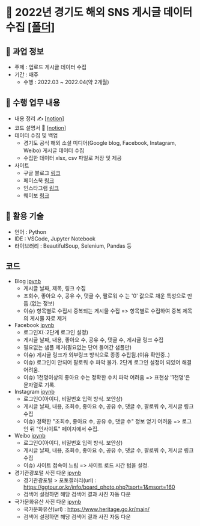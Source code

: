 # 💾 2022년 경기도 해외 SNS 게시글 데이터 수집  [[폴더]](https://github.com/kbjung/Wantreez/tree/main/Crawling/gyeonggido)

## 📃 과업 정보
+ 주제 : 업로드 게시글 데이터 수집
+ 기간 : 매주
  - 수행 : 2022.03 ~ 2022.04(약 2개월)
  
## 📌 수행 업무 내용
+ 내용 정리 ✍ [[notion]](https://www.notion.so/SNS-da3d2d48a900455bbd0270df0b338b41)
+ 코드 설명서 📃 [[notion]](https://www.notion.so/5f7b9484d2b14e54b0e4111e6a047ffd)
+ 데이터 수집 및 백업
  - 경기도 공식 해외 소셜 미디어(Google blog, Facebook, Instagram, Weibo) 게시글 데이터 수집
  - 수집한 데이터 xlsx, csv 파일로 저장 및 제공
+ 사이트
  - 구글 블로그 [링크](https://www.gyeonggido-korea.com/)
  - 페이스북 [링크](https://www.facebook.com/GyeonggiKorea.en)
  - 인스타그램 [링크](https://www.instagram.com/gyeonggi_korea/)
  - 웨이보 [링크](https://weibo.com/p/1001066011831795/home?from=page_100106&mod=TAB#place)

## 🔧 활용 기술
- 언어 : Python
- IDE : VSCode, Jupyter Notebook
- 라이브러리 : BeautifulSoup, Selenium, Pandas 등

## 코드
+ Blog [ipynb](https://github.com/kbjung/Wantreez/blob/main/Crawling/gyeonggido/blog_crawling.ipynb)
  - 게시글 날짜, 제목, 링크 수집
  - 조회수, 좋아요 수, 공유 수, 댓글 수, 팔로워 수 는 '0' 값으로 채운 특성으로 만듬.(없는 정보)
  - 이슈) 항목별로 수집시 중복되는 게시물 수집 => 항목별로 수집하여 중복 제목의 게시물 자료 제거
+ Facebook [ipynb](https://github.com/kbjung/Wantreez/blob/main/Crawling/gyeonggido/facebook_crawling.ipynb)
  - 로그인X(⁖2단계 로그인 설정)
  - 게시글 날짜, 내용, 좋아요 수, 공유 수, 댓글 수, 게시글 링크 수집
  - 필요없는 샘플 제거(필요없는 단어 들어간 샘플만)
  - 이슈) 게시글 링크가 외부링크 방식으로 종종 수집됨.(이유 확인중..)
  - 이슈) 로그인이 안되어 팔로워 수 파악 불가. 2단계 로그인 설정이 되있어 해결 어려움.
  - 이슈) 1천명이상의 좋아요 수는 정확한 수치 파악 어려움 => 표현상 '1천명'은 문자열로 기록.
+ Instagram [ipynb](https://github.com/kbjung/Wantreez/blob/main/Crawling/gyeonggido/insta_crawling.ipynb)
  - 로그인O(아이디, 비밀번호 입력 방식. 보안상)
  - 게시글 날짜, 내용, 조회수, 좋아요 수, 공유 수, 댓글 수, 팔로워 수, 게시글 링크 수집
  - 이슈) 정확한 "조회수, 좋아요 수, 공유 수, 댓글 수" 정보 얻기 어려움 => 로그인 뒤 "인사이트" 페이지에서 수집.
+ Weibo [ipynb](https://github.com/kbjung/Wantreez/blob/main/Crawling/gyeonggido/weibo_crawling.ipynb)
  - 로그인O(아이디, 비밀번호 입력 방식. 보안상)
  - 게시글 날짜, 내용, 조회수, 좋아요 수, 공유 수, 댓글 수, 팔로워 수, 게시글 링크 수집
  - 이슈) 사이트 접속이 느림 => 사이트 로드 시간 텀을 설정.
+ 경기관광포털 사진 다운 [ipynb](https://github.com/kbjung/Wantreez/blob/main/Crawling/gyeonggido/crawling_pic(ggtour).ipynb)
  - 경기관광포털 > 포토갤러리(url) : https://ggtour.or.kr/info/board_photo.php?tsort=1&msort=160
  - 검색어 설정하면 해당 검색어 결과 사진 자동 다운
+ 국가문화유산 사진 다운 [ipynb](https://github.com/kbjung/Wantreez/blob/main/Crawling/gyeonggido/crawling_pic(heritage).ipynb)
  - 국가문화유산(url) : https://www.heritage.go.kr/main/
  - 검색어 설정하면 해당 검색어 결과 사진 자동 다운
